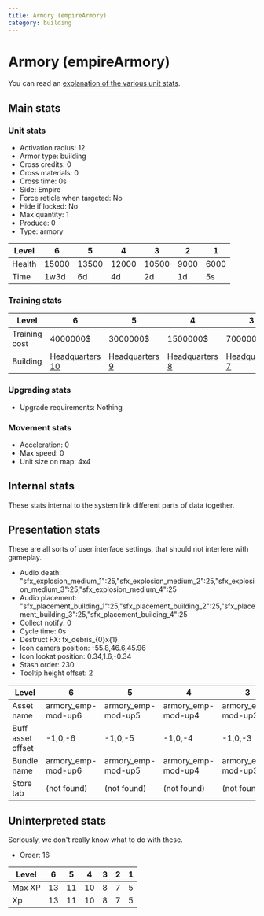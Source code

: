 ```yaml
---
title: Armory (empireArmory)
category: building
---
```


# Armory (empireArmory)

You can read an [explanation  of the various unit stats](unitexplained.md).

## Main stats

### Unit stats

  * Activation radius: 12
  * Armor type: building
  * Cross credits: 0
  * Cross materials: 0
  * Cross time: 0s
  * Side: Empire
  * Force reticle when targeted: No
  * Hide if locked: No
  * Max quantity: 1
  * Produce: 0
  * Type: armory

|Level |6    |5    |4    |3    |2   |1   |
|------|-----|-----|-----|-----|----|----|
|Health|15000|13500|12000|10500|9000|6000|
|Time  |1w3d |6d   |4d   |2d   |1d  |5s  |


### Training stats

|Level        |6                               |5                              |4                              |3                              |2                              |1                              |
|-------------|--------------------------------|-------------------------------|-------------------------------|-------------------------------|-------------------------------|-------------------------------|
|Training cost|4000000$                        |3000000$                       |1500000$                       |700000$                        |550000$                        |10000$                         |
|Building     |[Headquarters 10](empireHQ.html)|[Headquarters 9](empireHQ.html)|[Headquarters 8](empireHQ.html)|[Headquarters 7](empireHQ.html)|[Headquarters 6](empireHQ.html)|[Headquarters 6](empireHQ.html)|


### Upgrading stats

  * Upgrade requirements: Nothing

### Movement stats

  * Acceleration: 0
  * Max speed: 0
  * Unit size on map: 4x4

## Internal stats

These stats internal to the system link different parts of data together.


## Presentation stats

These are all sorts of user interface settings, that should not interfere with gameplay.

  * Audio death: "sfx_explosion_medium_1":25,"sfx_explosion_medium_2":25,"sfx_explosion_medium_3":25,"sfx_explosion_medium_4":25
  * Audio placement: "sfx_placement_building_1":25,"sfx_placement_building_2":25,"sfx_placement_building_3":25,"sfx_placement_building_4":25
  * Collect notify: 0
  * Cycle time: 0s
  * Destruct FX: fx_debris_{0}x{1}
  * Icon camera position: -55.8,46.6,45.96
  * Icon lookat position: 0.34,1.6,-0.34
  * Stash order: 230
  * Tooltip height offset: 2

|Level            |6                 |5                 |4                 |3                 |2                 |1                 |
|-----------------|------------------|------------------|------------------|------------------|------------------|------------------|
|Asset name       |armory_emp-mod-up6|armory_emp-mod-up5|armory_emp-mod-up4|armory_emp-mod-up3|armory_emp-mod-up2|armory_emp-mod-up1|
|Buff asset offset|-1,0,-6           |-1,0,-5           |-1,0,-4           |-1,0,-3           |-1,0,-2           |-1,0,-1           |
|Bundle name      |armory_emp-mod-up6|armory_emp-mod-up5|armory_emp-mod-up4|armory_emp-mod-up3|armory_emp-mod-up2|armory_emp-mod-up1|
|Store tab        |(not found)       |(not found)       |(not found)       |(not found)       |(not found)       |army              |


## Uninterpreted stats

Seriously, we don't really know what to do with these.

  * Order: 16

|Level |6 |5 |4 |3|2|1|
|------|--|--|--|-|-|-|
|Max XP|13|11|10|8|7|5|
|Xp    |13|11|10|8|7|5|


